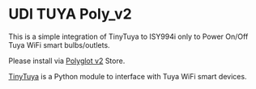 # UDI TUYA Poly_v2
This is a simple integration of TinyTuya to ISY994i only to Power On/Off Tuya WiFi smart bulbs/outlets.

Please install via [Polyglot v2](https://github.com/UniversalDevicesInc/polyglot-v2) Store.

[TinyTuya](https://pypi.org/project/tinytuya/) is a Python module to interface with Tuya WiFi smart devices.
